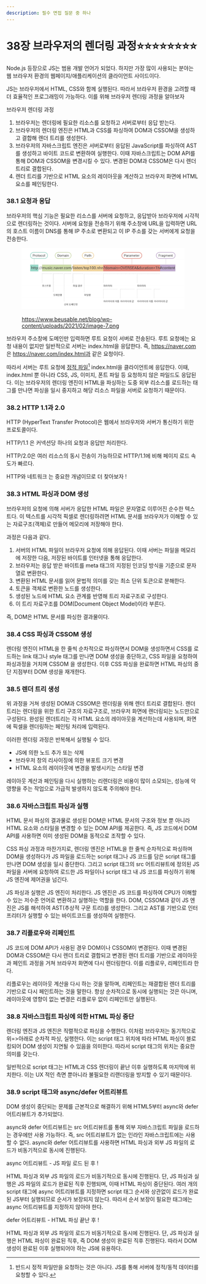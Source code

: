 ```yaml
---
description: 필수 면접 질문 중 하나
---
```


# 38장 브라우저의 렌더링 과정⭐⭐⭐⭐⭐⭐⭐⭐

Node.js 등장으로 JS는 범용 개발 언어가 되었다. 하지만 가장 많이 사용되는 분야는 웹 브라우저 환경의 웹페이지/애플리케이션의 클라이언트 사이드이다.

JS는 브라우저에서 HTML, CSS와 함께 실행된다. 따라서 브라우저 환경을 고려할 때 더 효율적인 프로그래밍이 가능하다. 이를 위해 브라우저 렌더링 과정을 알아보자

브라우저 렌더링 과정

1. 브라우저는 렌더링에 필요한 리소스를 요청하고 서버로부터 응답 받는다.
2. 브라우저의 렌더링 엔진은 HTML과 CSS를 파싱하여 DOM과 CSSOM을 생성하고 결합해 렌더 트리를 생성한다.
3. 브라우저의 자바스크립트 엔진은 서버로부터 응답된 JavaScript를 파싱하여 AST를 생성하고 바이트 코드로 변환하여 실행한다. 이때 자바스크립트는 DOM API를 통해 DOM과 CSSOM을 변경시킬 수 있다. 변경된 DOM과 CSSOM은 다시 렌더 트리로 결합된다.
4. 렌더 트리를 기반으로 HTML 요소의 레이아웃을 계산하고 브라우저 화면에 HTML 요소를 페인팅한다.



### 38.1 요청과 응답

브라우저의 핵심 기능은 필요한 리소스를 서버에 요청하고, 응답받아 브라우저에 시각적으로 렌더링하는 것이다. 서버에 요청을 전송하기 위해 주소창에 URL을 입력하면 URL의 호스트 이름이 DNS를 통해 IP 주소로 변환되고 이 IP 주소를 갖는 서버에게 요청을 전송한다.

<figure><img src="../../.gitbook/assets/image (16).png" alt=""><figcaption><p><a href="https://www.beusable.net/blog/wp-content/uploads/2021/02/image-7.png">https://www.beusable.net/blog/wp-content/uploads/2021/02/image-7.png</a></p></figcaption></figure>

브라우저 주소창에 도메인만 입력하면 루트 요청이 서버로 전송된다. 루트 요청에는 요청 내용이 없지만 일반적으로 서버는 index.html을 응답한다. 즉, https://naver.com 은 https://naver.com/index.html과 같은 요청이다.

따라서 서버는 루트 요청에 [정적 파일](#user-content-fn-1)[^1] index.html을 클라이언트에 응답한다. 이때, index.html 뿐 아니라 CSS, JS, 이미지, 폰트 파일 등 요청하지 않은 파일드도 응답된다. 이는 브라우저의 렌더링 엔진이 HTML을 파싱하는 도중 외부 리소스를 로드하는 태그를 만나면 파싱을 일시 중지하고 해당 리소스 파일을 서버로 요청하기 때문이다.



### 38.2 HTTP 1.1과 2.0

HTTP (HyperText Transfer Protocol)은 웹에서 브라우저와 서버가 통신하기 위한 프로토콜이다.

HTTP/1.1 은 커넥션당 하나의 요청과 응답만 처리한다.&#x20;

HTTP/2.0은 여러 리소스의 동시 전송이 가능하므로 HTTP/1.1에 비해 페이지 로드 속도가 빠르다.



HTTP와 네트워크 는 중요한 개념이므로 더 찾아보자 !



### 38.3 HTML 파싱과 DOM 생성

브라우저의 요청에 의해 서버가 응답한 HTML 파일은 문자열로 이루어진 순수한 텍스트다. 이 텍스트를 시각적 픽셀로 렌더링하려면 HTML 문서를 브라우저가 이해할 수 있는 자료구조(객체)로 만들어 메모리에 저장해야 한다.

과정은 다음과 같다.

1. 서버의 HTML 파일이 브라우저 요청에 의해 응답된다. 이때 서버는 파일을 메모리에 저장한 다음, 저장된 바이트를 인터넷을 통해 응답한다.
2. 브라우저는 응답 받은 바이트를 meta 태그의 지정된 인코딩 방식을 기준으로 문자열로 변환한다.
3. 변환된 HTML 문서를 읽어 문법적 의미를 갖는 최소 단위 토큰으로 분해한다.
4. 토큰을 객체로 변환한 노드를 생성한다.
5. 생성된 노드에 HTML 요소 관계를 반영해 트리 자료구조로 구성한다.
6. 이 트리 자료구조를 DOM(Document Object Model)이라 부른다.

즉, DOM은 HTML 문서를 파싱한 결과물이다.



### 38.4 CSS 파싱과 CSSOM 생성

렌더링 엔진이 HTML을 한 줄씩 순차적으로 파싱하면서 DOM을 생성하면서 CSS를 로드하는 link 태그나 style 태그를 만나면 DOM 생성을 중단하고, CSS 파일을 요청하여 파싱과정을 거치며 CSSOM 을 생성한다. 이후 CSS 파싱을 완료하면 HTML 파싱의 중단 지점부터 DOM 생성을 재개한다.



### 38.5 렌더 트리 생성

위 과정을 거쳐 생성된 DOM과 CSSOM은 렌더링을 위해 렌더 트리로 결합된다. 렌더 트리는 렌더링을 위한 트리 구조의 자료구조로, 브라우저 화면에 렌더링되는 노드만으로 구성된다. 완성된 렌더트리는 각 HTML 요소의 레이아웃을 계산하는데 사용되며, 화면에 픽셀을 렌더링하는 페인팅 처리에 입력된다.

이러한 렌더링 과정은 반복해서 실행될 수 있다.

* JS에 의한 노드 추가 또는 삭제
* 브라우저 창의 리사이징에 의한 뷰포트 크기 변경
* HTML 요소의 레이아웃에 변경을 발생시키는 스타일 변경

레이아웃 계산과 페인팅을 다시 실행하는 리렌더링은 비용이 많이 소모되는, 성능에 악영향을 주는 작업으로 가급적 발생하지 않도록 주의해야 한다.



### 38.6 자바스크립트 파싱과 실행

HTML 문서 파싱의 결과물로 생성된 DOM은 HTML 문서의 구조와 정보 뿐 아니라 HTML 요소와 스타일을 변경할 수 있는 DOM API를 제공한다. 즉, JS 코드에서 DOM API를 사용하면 이미 생성된 DOM을 동적으로 조작할 수 있다.

CSS 파싱 과정과 마찬가지로, 렌더링 엔진은 HTML을 한 줄씩 순차적으로 파싱하며 DOM을 생성하다가 JS 파일을 로드하는 script 태그나 JS 코드를 담은 script 태그를 만나면 DOM 생성을 일시 중단한다. 그리고 script 태그의 src 어트리뷰트에 정의된 JS 파일을 서버에 요청하여 로드한 JS 파일이나 script 태그 내 JS 코드를 파싱하기 위해 JS 엔진에 제어권을 넘긴다.

JS 파싱과 실행은 JS 엔진이 처리한다. JS 엔진은 JS 코드를 파싱하여 CPU가 이해할 수 있는 저수준 언어로 변환하고 실행하는 역할을 한다. DOM, CSSOM과 같이 JS 엔진은 JS를 해석하여 AST(추상적 구문 트리)를 생성한다. 그리고 AST를 기반으로 인터프리터가 실행할 수 있는 바이트코드를 생성하여 실행한다.



### 38.7 리플로우와 리페인트

JS 코드에 DOM API가 사용된 경우 DOM이나 CSSOM이 변경된다. 이때 변경된 DOM과 CSSOM은 다시 렌더 트리로 결합되고 변경된 렌더 트리를 기반으로 레이아웃과 페인트 과정을 거쳐 브라우저 화면에 다시 렌더링한다. 이를 리플로우, 리페인트라 한다.

리플로우는 레이아웃 계산을 다시 하는 것을 말하며, 리페인트는 재결합된 렌더 트리를 기반으로 다시 페인트하는 것을 말한다. 항상 순차적으로 동시에 실행되는 것은 아니며, 레이아웃에 영향이 없는 변경은 리플로우 없이 리페인트만 실행된다.



### 38.8 자바스크립트 파싱에 의한 HTML 파싱 중단

렌더링 엔진과 JS 엔진은 직렬적으로 파싱을 수행한다. 이처럼 브라우저는 동기적으로 위=>아래로 순차적 파싱, 실행한다. 이는 script 태그 위치에 따라 HTML 파싱이 블로킹되어 DOM 생성이 지연될 수 있음을 의미한다. 따라서 script 태그의 위치는 중요한 의미를 갖는다.

일반적으로 script 태그는 HTML과 CSS 렌더링이 끝난 이후 실행하도록 마지막에 위치한다. 이는 UX 적인 측면 뿐아니라 불필요한 리랜더링을 방지할 수 있기 때문이다.



### 38.9 script 태그와 async/defer 어트리뷰트

DOM 생성이 중단되는 문제를 근본적으로 해결하기 위해 HTML5부터 async와 defer 어트리뷰트가 추가되었다.

async와 defer 어트리뷰트는 src 어트리뷰트를 통해 외부 자바스크립트 파일을 로드하는 경우에만 사용 가능하다. 즉, src 어트리뷰트가 없는 인라인 자바스크립트에는 사용할 수 없다. async와 defer 어트리뷰트를 사용하면 HTML 파싱과 외부 JS 파일의 로드가 비동기적으로 동시에 진행된다.&#x20;



async 어트리뷰트 - JS 파일 로드 된 후 !

HTML 파싱과 외부 JS 파일의 로드가 비동기적으로 동시에 진행된다. 단, JS 파싱과 실행은 JS 파일의 로드가 완료된 직후 진행되며, 이때 HTML 파싱이 중단된다. 여러 개의 script 태그에 async 어트리뷰트를 지정하면 script 태그 순서와 상관없이 로드가 완료된 JS부터 실행되므로 순서가 보장되지 않는다. 따라서 순서 보장이 필요한 태그에는 async 어트리뷰트를 지정하지 않아야 한다.



defer 어트리뷰트 - HTML 파싱 끝난 후 !

HTML 파싱과 외부 JS 파일의 로드가 비동기적으로 동시에 진행된다. 단, JS 파싱과 실행은 HTML 파싱이 완료된 직후, 즉 DOM 생성이 완료된 직후 진행된다. 따라서 DOM 생성이 완료된 이후 실행되어야 하는 JS에 유용하다.

[^1]: 반드시 정적 파일만을 요청하는 것은 아니다. JS를 통해 서버에 정적/동적 데이터를 요청할 수 있다.
